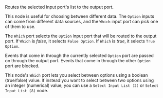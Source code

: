 Routes the selected input port's list to the output port.

This node is useful for choosing between different data. The `Option` inputs can come from different data sources, and the `Which` input port can pick one of them to use.

The `Which` port selects the `Option` input port that will be routed to the output port. If `Which` is <i>false</i>, it selects `False Option`. If `Which` is <i>true</i>, it selects `True Option`.

Events that come in through the currently selected `Option` port are passed on through the output port. Events that come in through the other `Option` port are blocked.

This node's `Which` port lets you select between options using a boolean (true/false) value. If instead you want to select between two options using an integer (numerical) value, you can use a `Select Input List (2)` or `Select Input List (8)` node.
